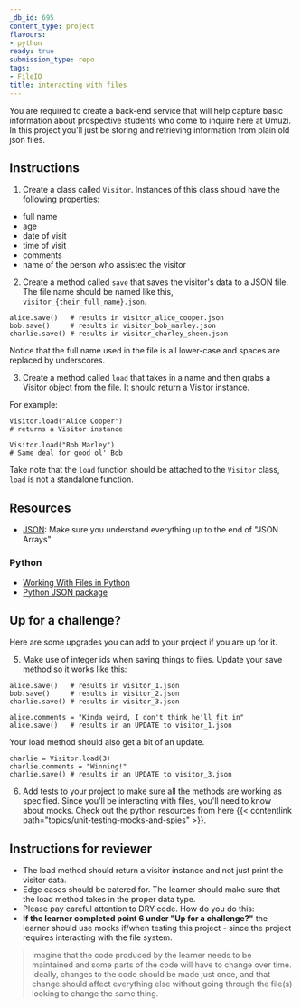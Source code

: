 ```yaml
---
_db_id: 695
content_type: project
flavours:
- python
ready: true
submission_type: repo
tags:
- FileIO
title: interacting with files
---
```


You are required to create a back-end service that will help capture basic information about prospective students who come to inquire here at Umuzi. In this project you'll just be storing and retrieving information from plain old json files.

## Instructions

1. Create a class called `Visitor`. Instances of this class should have the following properties:

- full name
- age
- date of visit
- time of visit
- comments
- name of the person who assisted the visitor

2. Create a method called `save` that saves the visitor's data to a JSON file. The file name should be named like this, `visitor_{their_full_name}.json`.

```
alice.save()   # results in visitor_alice_cooper.json
bob.save()     # results in visitor_bob_marley.json
charlie.save() # results in visitor_charley_sheen.json
```

Notice that the full name used in the file is all lower-case and spaces are replaced by underscores.

3. Create a method called `load` that takes in a name and then grabs a Visitor object from the file. It should return a Visitor instance.

For example:

```
Visitor.load("Alice Cooper") 
# returns a Visitor instance

Visitor.load("Bob Marley")
# Same deal for good ol' Bob
```

Take note that the `load` function should be attached to the `Visitor` class, `load` is not a standalone function.

## Resources

- [JSON](https://www.w3schools.com/js/js_json_intro.asp): Make sure you understand everything up to the end of "JSON Arrays"

### Python 

- [Working With Files in Python](https://realpython.com/working-with-files-in-python/)
- [Python JSON package](https://www.w3schools.com/python/python_json.asp)


## Up for a challenge?

Here are some upgrades you can add to your project if you are up for it.

5. Make use of integer ids when saving things to files. Update your save method so it works like this:

```
alice.save()   # results in visitor_1.json
bob.save()     # results in visitor_2.json
charlie.save() # results in visitor_3.json

alice.comments = "Kinda weird, I don't think he'll fit in"
alice.save()   # results in an UPDATE to visitor_1.json
```

Your load method should also get a bit of an update.

```
charlie = Visitor.load(3)
charlie.comments = "Winning!"
charlie.save() # results in an UPDATE to visitor_3.json
```

6. Add tests to your project to make sure all the methods are working as specified. Since you'll be interacting with files, you'll need to know about mocks. Check out the python resources from here {{< contentlink path="topics/unit-testing-mocks-and-spies" >}}.

## Instructions for reviewer

- The load method should return a visitor instance and not just print the visitor data.
- Edge cases should be catered for. The learner should make sure that the load method takes in the proper data type.
- Please pay careful attention to DRY code. How do you do this:
- **If the learner completed point 6 under "Up for a challenge?"** the learner should use mocks if/when testing this project - since the project requires interacting with the file system.

 > Imagine that the code produced by the learner needs to be maintained and some parts of the code will have to change over time. Ideally, changes to the code should be made just once, and that change should affect everything else without going through the file(s) looking to change the same thing.
